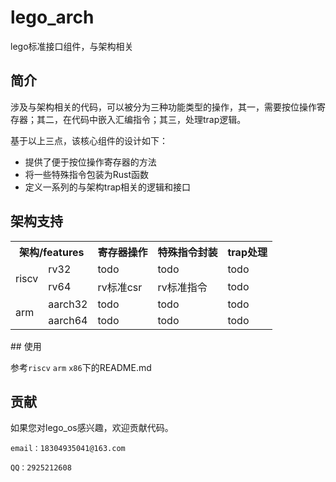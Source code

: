 # lego_arch
lego标准接口组件，与架构相关

## 简介

涉及与架构相关的代码，可以被分为三种功能类型的操作，其一，需要按位操作寄存器；其二，在代码中嵌入汇编指令；其三，处理trap逻辑。

基于以上三点，该核心组件的设计如下：

- 提供了便于按位操作寄存器的方法
- 将一些特殊指令包装为Rust函数
- 定义一系列的与架构trap相关的逻辑和接口



## 架构支持

<table>
    <tr>
        <th colspan="2">架构/features</th> 
        <th>寄存器操作</th>
        <th>特殊指令封装</th>
        <th>trap处理</th>
        <tr><td rowspan = "2">riscv</td> <td>rv32</td><td>todo</td><td>todo</td><td>todo</td></tr>
        <tr><td>rv64</td> <td>rv标准csr</td><td>rv标准指令</td><td>todo</td></tr>
        <tr><td rowspan = "2">arm</td> <td>aarch32</td><td>todo</td><td>todo</td><td>todo</td></tr>
        <tr><td>aarch64</td> <td>todo</td><td>todo</td><td>todo</td></tr>
    </tr>
</table>
## 使用

参考`riscv` `arm` `x86`下的README.md

## 贡献

如果您对lego_os感兴趣，欢迎贡献代码。

`email：18304935041@163.com`

`QQ：2925212608`